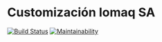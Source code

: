 Customización Iomaq SA
======================
[![Build Status](https://travis-ci.org/jobiols/cl-iomaq.svg?branch=9.0)](https://travis-ci.org/jobiols/cl-iomaq)
[![Maintainability](https://api.codeclimate.com/v1/badges/ce7376b7b5129e2f9605/maintainability)](https://codeclimate.com/github/jobiols/cl-iomaq/maintainability)